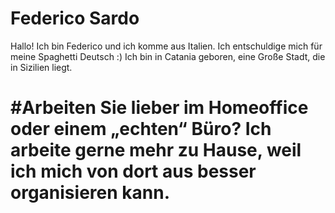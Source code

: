 # Federico Sardo 
Hallo! Ich bin Federico und ich komme aus Italien. Ich entschuldige mich für meine Spaghetti Deutsch :)
Ich bin in Catania geboren, eine Große Stadt, die in Sizilien liegt.

#Arbeiten Sie lieber im Homeoffice oder einem „echten“ Büro?
Ich arbeite gerne mehr zu Hause, weil ich mich von dort aus besser organisieren kann.
=======
